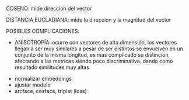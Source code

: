 
COSENO:
mide direccion del vector

DISTANCIA EUCLADIANA:
mide la direccion y la magnitud del vector

POSIBLES COMPLICACIONES:
* ANISOTROPÍA: 
    ocurre con vectores de alta dimensión, los vectores llegan a ser muy similares a pesar de ser distintos 
    se envuelven en un conjunto de la misma longitud, es mas complicado su distincion, afectando a las metricas 
    siendo poco discriminativa, dando como resultado similitudes muy altas

- normalizar embeddings
- ajustar modelo
- arcface, cosface, triplet (loss)




